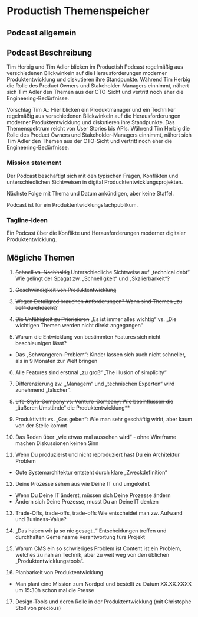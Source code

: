 # Productish Themenspeicher

## Podcast allgemein


## Podcast Beschreibung
Tim Herbig und Tim Adler blicken im Productish Podcast regelmäßig aus verschiedenen Blickwinkeln auf die Herausforderungen moderner Produktentwicklung und diskutieren ihre Standpunkte. 
Während Tim Herbig die Rolle des Product Owners und Stakeholder-Managers einnimmt, nähert sich Tim Adler den Themen aus der CTO-Sicht und vertritt noch eher die Engineering-Bedürfnisse.

Vorschlag Tim A.:
Hier blicken ein Produktmanager und ein Techniker regelmäßig aus verschiedenen Blickwinkeln auf die Herausforderungen moderner Produktentwicklung und diskutieren ihre Standpunkte. Das Themenspektrum reicht von User Stories bis APIs. 
Während Tim Herbig die Rolle des Product Owners und Stakeholder-Managers einnimmt, nähert sich Tim Adler den Themen aus der CTO-Sicht und vertritt noch eher die Engineering-Bedürfnisse.


### Mission statement
Der Podcast beschäftigt sich mit den typischen Fragen, Konflikten und unterschiedlichen Sichtweisen in digital Producktentwicklungsprojekten.

Nächste Folge mit Thema und Datum ankündigen, aber keine Staffel.

Podcast ist für ein Produktentwicklungsfachpublikum.

### Tagline-Ideen
Ein Podcast über die Konflikte und Herausforderungen moderner digitaler Produktentwicklung. 

## Mögliche Themen

1. ~~Schnell vs. Nachhaltig~~
Unterschiedliche Sichtweise auf „technical debt“
Wie gelingt der Spagat zw. „Schnelligkeit“ und „Skalierbarkeit“?

2. ~~Geschwindigkeit von Produktentwicklung~~

3. ~~Wegen Detailgrad brauchen Anforderungen? Wann sind Themen „zu tief“ durchdacht~~?

4. ~~Die Unfähigkeit zu Priorisieren~~ 
„Es ist immer alles wichtig“ vs. „Die wichtigen Themen werden nicht direkt angegangen“

5. Warum die Entwicklung von bestimmten Features sich nicht beschleunigen lässt?
- Das „Schwangeren-Problem“: Kinder lassen sich auch nicht schneller, als in 9 Monaten zur Welt bringen

6. Alle Features sind erstmal „zu groß“
„The illusion of simplicity“

7. Differenzierung zw. „Managern“ und „technischen Experten“ wird zunehmend „falscher“.

8. ~~Life-Style-Company vs. Venture-Company: Wie beeinflussen die „äußeren Umstände“ die Produktentwicklung**~~

9. Produktivität vs. „Gas geben“: Wie man sehr geschäftig wirkt, aber kaum von der Stelle kommt

10. Das Reden über „wie etwas mal aussehen wird“ - ohne Wireframe machen Diskussionen keinen Sinn

11. Wenn Du produzierst und nicht reproduziert hast Du ein Architektur Problem
- Gute Systemarchitektur entsteht durch klare „Zweckdefinition“

12. Deine Prozesse sehen aus wie Deine IT und umgekehrt
- Wenn Du Deine IT änderst, müssen sich Deine Prozesse ändern
- Ändern sich Deine Prozesse, musst Du an Deine IT denken

13. Trade-Offs, trade-offs, trade-offs
Wie entscheidet man zw. Aufwand und Business-Value?

14. „Das haben wir ja so nie gesagt..“
Entscheidungen treffen und durchhalten
Gemeinsame Verantwortung fürs Projekt

15. Warum CMS ein so schwieriges Problem ist
Content ist ein Problem, welches zu nah an Technik, aber zu weit weg von den üblichen „Produktentwicklungstools“.

16. Planbarkeit von Produktentwicklung
- Man plant eine Mission zum Nordpol und bestellt zu Datum XX.XX.XXXX um 15:30h schon mal die Presse

17. Design-Tools und deren Rolle in der Produktentwicklung (mit Christophe Stoll von precious)

